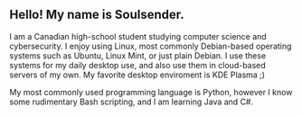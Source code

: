 ## Hello! My name is Soulsender. 
I am a Canadian high-school student studying computer science and cybersecurity. I enjoy using Linux, most commonly Debian-based operating systems such as Ubuntu, Linux Mint, or just plain Debian. I use these systems for my daily desktop use, and also use them in cloud-based servers of my own. My favorite desktop enviroment is KDE Plasma ;)

My most commonly used programming language is Python, however I know some rudimentary Bash scripting, and I am learning Java and C#.

